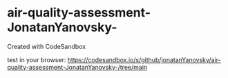 # air-quality-assessment-JonatanYanovsky-
Created with CodeSandbox

test in your browser:
https://codesandbox.io/s/github/jonatanYanovsky/air-quality-assessment-JonatanYanovsky-/tree/main
